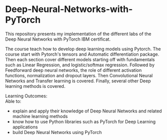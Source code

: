 # Deep-Neural-Networks-with-PyTorch

This repository presents my implementation of the different labs of the Deep Neural Networks with PyTorch IBM certificat.

The course teach how to develop deep learning models using  Pytorch. The course start with Pytorch's  tensors and Automatic differentiation package. Then each section cover different models starting off with fundamentals such as Linear Regression, and logistic/softmax regression. Followed by  Feedforward deep neural networks, the role of different activation functions, normalization and dropout layers. Then Convolutional Neural Networks and Transfer learning is covered. Finally, several other Deep learning methods is covered.

Learning Outcomes:\
Able to:
<ul>
<li>	explain and apply their knowledge of Deep Neural Networks and related machine learning methods</li>
<li>	know how to use Python libraries such as PyTorch  for Deep Learning applications </li>
<li>	build Deep Neural Networks using PyTorch</li>
</ul>
